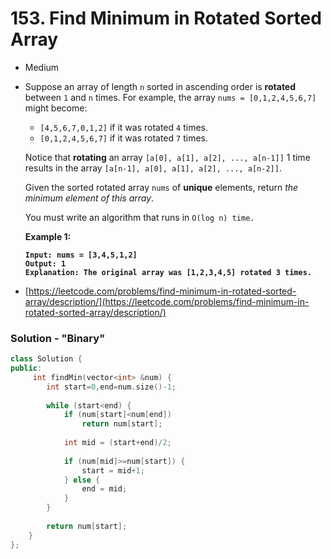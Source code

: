 # 153. Find Minimum in Rotated Sorted Array

* Medium
*   Suppose an array of length `n` sorted in ascending order is **rotated** between `1` and `n` times. For example, the array `nums = [0,1,2,4,5,6,7]` might become:

    * `[4,5,6,7,0,1,2]` if it was rotated `4` times.
    * `[0,1,2,4,5,6,7]` if it was rotated `7` times.

    Notice that **rotating** an array `[a[0], a[1], a[2], ..., a[n-1]]` 1 time results in the array `[a[n-1], a[0], a[1], a[2], ..., a[n-2]]`.

    Given the sorted rotated array `nums` of **unique** elements, return _the minimum element of this array_.

    You must write an algorithm that runs in `O(log n) time.`

    &#x20;

    **Example 1:**

    <pre><code><strong>Input: nums = [3,4,5,1,2]
    </strong><strong>Output: 1
    </strong><strong>Explanation: The original array was [1,2,3,4,5] rotated 3 times.
    </strong></code></pre>
* [https://leetcode.com/problems/find-minimum-in-rotated-sorted-array/description/](https://leetcode.com/problems/find-minimum-in-rotated-sorted-array/description/)

### Solution - "Binary"

```cpp
class Solution {
public:
     int findMin(vector<int> &num) {
        int start=0,end=num.size()-1;
        
        while (start<end) {
            if (num[start]<num[end])
                return num[start];
            
            int mid = (start+end)/2;
            
            if (num[mid]>=num[start]) {
                start = mid+1;
            } else {
                end = mid;
            }
        }
        
        return num[start];
    }
};
```
